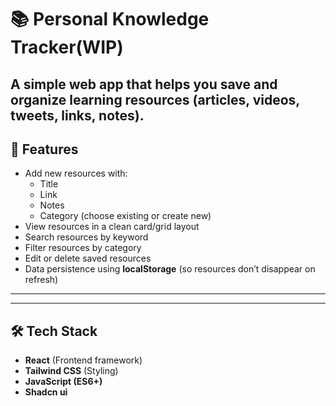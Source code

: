 # 📚 Personal Knowledge Tracker(WIP)

A simple web app that helps you save and organize learning resources (articles, videos, tweets, links, notes).  
---

## 🚀 Features
- Add new resources with:
  - Title
  - Link
  - Notes
  - Category (choose existing or create new)
- View resources in a clean card/grid layout
- Search resources by keyword
- Filter resources by category
- Edit or delete saved resources
- Data persistence using **localStorage** (so resources don’t disappear on refresh)

---
---

## 🛠️ Tech Stack

- **React** (Frontend framework)
- **Tailwind CSS** (Styling)
- **JavaScript (ES6+)**
- **Shadcn ui**
